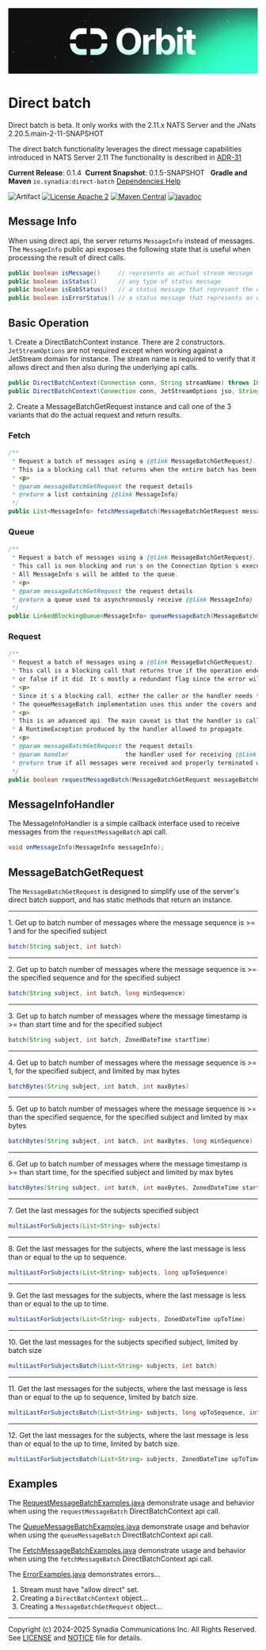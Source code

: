 <img src="../orbit_shorter.png" alt="Orbit">

# Direct batch

Direct batch is beta.
It only works with the 2.11.x NATS Server and the JNats 2.20.5.main-2-11-SNAPSHOT

The direct batch functionality leverages the direct message capabilities introduced in NATS Server 2.11
The functionality is described in [ADR-31](https://github.com/nats-io/nats-architecture-and-design/blob/main/adr/ADR-31.md) 

**Current Release**: 0.1.4
&nbsp;**Current Snapshot**: 0.1.5-SNAPSHOT
&nbsp; **Gradle and Maven** `io.synadia:direct-batch`
[Dependencies Help](https://github.com/synadia-io/orbit.java?tab=readme-ov-file#dependencies) 

![Artifact](https://img.shields.io/badge/Artifact-io.synadia:direct--batch-00BC8E?labelColor=grey&style=flat)
[![License Apache 2](https://img.shields.io/badge/License-Apache2-blue.svg)](https://www.apache.org/licenses/LICENSE-2.0)
[![Maven Central](https://maven-badges.herokuapp.com/maven-central/io.synadia/direct-batch/badge.svg)](https://maven-badges.herokuapp.com/maven-central/io.synadia/direct-batch)
[![javadoc](https://javadoc.io/badge2/io.synadia/direct-batch/javadoc.svg)](https://javadoc.io/doc/io.synadia/direct-batch)


## Message Info
When using direct api, the server returns `MessageInfo` instead of messages. 
The `MessageInfo` public api exposes the following state that is useful when processing the
result of direct calls.

```java
public boolean isMessage()     // represents an actual stream message
public boolean isStatus()      // any type of status message 
public boolean isEobStatus()   // a status message that represent the end of data has been reached
public boolean isErrorStatus() // a status message that represents an error
```

## Basic Operation

1\. Create a DirectBatchContext instance. There are 2 constructors.
`JetStreamOptions` are not required except when working against a JetStream domain for instance.
The stream name is required to verify that it allows direct and then also during the underlying api calls.

```java
public DirectBatchContext(Connection conn, String streamName) throws IOException, JetStreamApiException
public DirectBatchContext(Connection conn, JetStreamOptions jso, String streamName) throws IOException, JetStreamApiException
```

2\. Create a MessageBatchGetRequest instance and call one of the 3 variants that do the actual request and return results.

### Fetch
```java
/**
 * Request a batch of messages using a {@link MessageBatchGetRequest}.
 * This ia a blocking call that returns when the entire batch has been satisfied.
 * <p>
 * @param messageBatchGetRequest the request details
 * @return a list containing {@link MessageInfo}
 */
public List<MessageInfo> fetchMessageBatch(MessageBatchGetRequest messageBatchGetRequest)
```

### Queue
```java
/**
 * Request a batch of messages using a {@link MessageBatchGetRequest}.
 * This call is non-blocking and run's on the Connection Option's executor.
 * All MessageInfo's will be added to the queue.
 * <p>
 * @param messageBatchGetRequest the request details
 * @return a queue used to asynchronously receive {@link MessageInfo}
 */
public LinkedBlockingQueue<MessageInfo> queueMessageBatch(MessageBatchGetRequest messageBatchGetRequest)
```

### Request
```java
/**
 * Request a batch of messages using a {@link MessageBatchGetRequest}.
 * This call is a blocking call that returns true if the operation ended without an error status
 * or false if it did. It's mostly a redundant flag since the error will always be given to the handler.
 * <p>
 * Since it's a blocking call, either the caller or the handler needs to run on a different thread.
 * The queueMessageBatch implementation uses this under the covers and can be looked at as an example
 * <p>
 * This is an advanced api. The main caveat is that the handler is called in a blocking fashion. 
 * A RuntimeException produced by the handler allowed to propagate.  
 * <p>
 * @param messageBatchGetRequest the request details
 * @param handler                the handler used for receiving {@link MessageInfo}
 * @return true if all messages were received and properly terminated with a server EOB
 */
public boolean requestMessageBatch(MessageBatchGetRequest messageBatchGetRequest, MessageInfoHandler handler)
```

## MessageInfoHandler

The MessageInfoHandler is a simple callback interface used to receive messages from the `requestMessageBatch` api call.   
```java
void onMessageInfo(MessageInfo messageInfo);
```

## MessageBatchGetRequest

The `MessageBatchGetRequest` is designed to simplify use of the server's direct batch support,
and has static methods that return an instance.

---
1\. Get up to batch number of messages where the message sequence is >= 1 and for the specified subject
```java
batch(String subject, int batch)
```

---
2\. Get up to batch number of messages where the message sequence is >= the specified sequence and for the specified subject
```java
batch(String subject, int batch, long minSequence)
```

---
3\. Get up to batch number of messages where the message timestamp is >= than start time and for the specified subject
```java
batch(String subject, int batch, ZonedDateTime startTime)
```

---
4\. Get up to batch number of messages where the message sequence is >= 1, for the specified subject, and limited by max bytes
```java
batchBytes(String subject, int batch, int maxBytes)
```

---
5\. Get up to batch number of messages where the message sequence is >= than the specified sequence, for the specified subject and limited by max bytes
```java
batchBytes(String subject, int batch, int maxBytes, long minSequence)
```

---
6\. Get up to batch number of messages where the message timestamp is >= than start time, for the specified subject and limited by max bytes
```java
batchBytes(String subject, int batch, int maxBytes, ZonedDateTime startTime)
```

---
7\. Get the last messages for the subjects specified subject
```java
multiLastForSubjects(List<String> subjects)
```

---
8\. Get the last messages for the subjects, where the last message is less than or equal to the up to sequence.
```java
multiLastForSubjects(List<String> subjects, long upToSequence)
```

---
9\. Get the last messages for the subjects, where the last message is less than or equal to the up to time.
```java
multiLastForSubjects(List<String> subjects, ZonedDateTime upToTime)
```

---
10\. Get the last messages for the subjects specified subject, limited by batch size
```java
multiLastForSubjectsBatch(List<String> subjects, int batch)
```

---
11\. Get the last messages for the subjects, where the last message is less than or equal to the up to sequence, limited by batch size.
```java
multiLastForSubjectsBatch(List<String> subjects, long upToSequence, int batch)
```

---
12\. Get the last messages for the subjects, where the last message is less than or equal to the up to time, limited by batch size.
```java
multiLastForSubjectsBatch(List<String> subjects, ZonedDateTime upToTime, int batch)
```

## Examples

The [RequestMessageBatchExamples.java](src/examples/java/io/synadia/examples/RequestMessageBatchExamples.java)
demonstrate usage and behavior when using the `requestMessageBatch` DirectBatchContext api call.

The [QueueMessageBatchExamples.java](src/examples/java/io/synadia/examples/QueueMessageBatchExamples.java)
demonstrate usage and behavior when using the `queueMessageBatch` DirectBatchContext api call.

The [FetchMessageBatchExamples.java](src/examples/java/io/synadia/examples/FetchMessageBatchExamples.java)
demonstrate usage and behavior when using the `fetchMessageBatch` DirectBatchContext api call.

The [ErrorExamples.java](src/examples/java/io/synadia/examples/ErrorExamples.java) demonstrates errors...
1. Stream must have "allow direct" set.
2. Creating a `DirectBatchContext` object...
3. Creating a `MessageBatchGetRequest` object...

---
Copyright (c) 2024-2025 Synadia Communications Inc. All Rights Reserved.
See [LICENSE](LICENSE) and [NOTICE](NOTICE) file for details.
